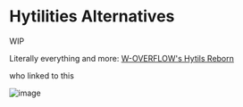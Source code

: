 # Hytilities Alternatives

WIP

Literally everything and more: [W-OVERFLOW's Hytils Reborn](https://github.com/W-OVERFLOW/Hytils-Reborn/releases/latest)

who linked to this 



![image](https://user-images.githubusercontent.com/87939327/167961102-bad22057-a1d6-403c-be9b-1ab8a7a13cbf.png)

